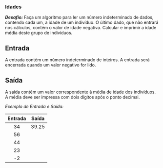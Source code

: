 ### **Idades**

***Desafio:***
  Faça um algoritmo para ler um número indeterminado de dados, contendo cada um, a idade de um indivíduo. O último dado, que não entrará nos cálculos, contém o valor de idade negativa. Calcular e imprimir a idade média deste grupo de indivíduos.

## Entrada

A entrada contém um número indeterminado de inteiros. A entrada será encerrada quando um valor negativo for lido.

## Saída

A saída contém um valor correspondente à média de idade dos indivíduos. A média deve ser impressa com dois dígitos após o ponto decimal.

*Exemplo de Entrada e Saída:*

| Entrada | Saída |
| :-----: | :---: |
|   34    | 39.25 |
|   56    |       |
|   44    |       |
|   23    |       |
|   -2    |       |

